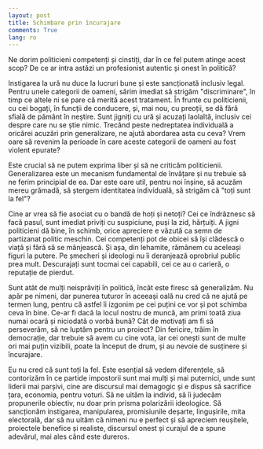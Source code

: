 ```yaml
---
layout: post
title: Schimbare prin încurajare
comments: True
lang: ro
---
```


Ne dorim politicieni competenți și cinstiți, dar în ce fel putem atinge acest scop? De ce ar intra astăzi un profesionist autentic și onest în politică?

<!--more-->

Instigarea la ură nu duce la lucruri bune și este sancționată inclusiv legal. Pentru unele categorii de oameni, sărim imediat să strigăm "discriminare", în timp ce altele ni se pare că merită acest tratament. În frunte cu politicienii, cu cei bogați, în funcții de conducere, și, mai nou, cu preoții, se dă fără sfială de pământ în neștire. Sunt jigniți cu ură și acuzați laolaltă, inclusiv cei despre care nu se știe nimic. Trecând peste nedreptatea individuală a oricărei acuzări prin generalizare, ne ajută abordarea asta cu ceva? Vrem oare să revenim la perioade în care aceste categorii de oameni au fost violent epurate?

Este crucial să ne putem exprima liber și să ne criticăm politicienii. Generalizarea este un mecanism fundamental de învățare și nu trebuie să ne ferim principial de ea. Dar este oare util, pentru noi înșine, să acuzăm mereu grămadă, să ștergem identitatea individuală, să strigăm că "toți sunt la fel"?

Cine ar vrea să fie asociat cu o bandă de hoți și netoți? Cei ce îndrăznesc să facă pasul, sunt imediat priviți cu suspiciune, puși la zid, hărțuiți. A jigni politicieni dă bine, în schimb, orice apreciere e văzută ca semn de partizanat politic meschin. Cei competenți pot de obicei să își clădescă o viață și fără să se mânjească. Și așa, din lehamite, rămânem cu aceleași figuri la putere. Pe șmecheri și ideologi nu îi deranjează oprobriul public prea mult. Descurajați sunt tocmai cei capabili, cei ce au o carieră, o reputație de pierdut.

Sunt atât de mulți neisprăviți în politică, încât este firesc să generalizăm. Nu apăr pe nimeni, dar punerea tuturor în aceeași oală nu cred că ne ajută pe termen lung, pentru că astfel îi izgonim pe cei puțini ce vor și pot schimba ceva în bine. Ce-ar fi dacă la locul nostru de muncă, am primi toată ziua numai ocară și niciodată o vorbă bună? Cât de motivați am fi să perseverăm, să ne luptăm pentru un proiect? Din fericire, trăim în democrație, dar trebuie să avem cu cine vota, iar cei onești sunt de multe ori mai puțin vizibili, poate la început de drum, și au nevoie de susținere și încurajare.

Eu nu cred că sunt toți la fel. Este esențial să vedem diferențele, să contorizăm în ce partide impostorii sunt mai mulți și mai puternici, unde sunt liderii mai parșivi, cine are discursul mai demagogic și e dispus să sacrifice țara, economia, pentru voturi. Să ne uităm la individ, să îi judecăm propunerile obiectiv, nu doar prin prisma polarizării ideologice. Să sancționăm instigarea, manipularea, promisiunile deșarte, lingușirile, mita electorală, dar să nu uităm că nimeni nu e perfect și să apreciem reușitele, proiectele benefice și realiste, discursul onest și curajul de a spune adevărul, mai ales când este dureros.
